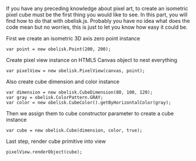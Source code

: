 If you have any preceding knowledge about pixel art, to create an isometric pixel cube must be the first thing you would like to see. In this part, you will find how to do that with obelisk.js. Probably you have no idea what does the code mean but no worries, this is just to let you know how easy it could be.

First we create an isometric 3D axis zero point instance
```
var point = new obelisk.Point(200, 200);
```

Create pixel view instance on HTML5 Canvas object to nest everything
```
var pixelView = new obelisk.PixelView(canvas, point);
```

Also create cube dimension and color instance
```
var dimension = new obelisk.CubeDimension(80, 100, 120);
var gray = obelisk.ColorPattern.GRAY;
var color = new obelisk.CubeColor().getByHorizontalColor(gray);
```

Then we assign them to cube constructor parameter to create a cube instance
```
var cube = new obelisk.Cube(dimension, color, true);
```

Last step, render cube primitive into view
```
pixelView.renderObject(cube);
```
